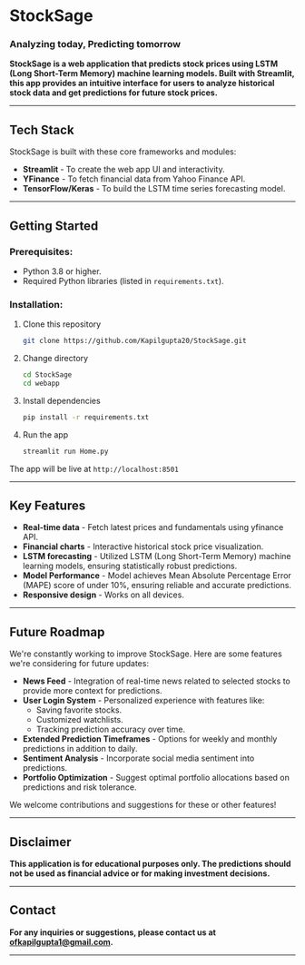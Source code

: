 # **StockSage**
### **Analyzing today, Predicting tomorrow**

**StockSage is a web application that predicts stock prices using LSTM (Long Short-Term Memory) machine learning models. Built with Streamlit, this app provides an intuitive interface for users to analyze historical stock data and get predictions for future stock prices.**

---

## **Tech Stack**

StockSage is built with these core frameworks and modules:

- **Streamlit** - To create the web app UI and interactivity.
- **YFinance** - To fetch financial data from Yahoo Finance API.
- **TensorFlow/Keras** - To build the LSTM time series forecasting model.

---

## **Getting Started**

### Prerequisites:
- Python 3.8 or higher.
- Required Python libraries (listed in `requirements.txt`).

### Installation:
1. Clone this repository

   ```bash
   git clone https://github.com/Kapilgupta20/StockSage.git

2. Change directory

    ```bash
   cd StockSage
   cd webapp

3. Install dependencies

    ```bash
    pip install -r requirements.txt

4. Run the app

    ```bash
    streamlit run Home.py

The app will be live at `http://localhost:8501`

---

## **Key Features**

- **Real-time data** - Fetch latest prices and fundamentals using yfinance API.
- **Financial charts** - Interactive historical stock price visualization.
- **LSTM forecasting** - Utilized LSTM (Long Short-Term Memory) machine learning models, ensuring statistically robust predictions.
- **Model Performance** - Model achieves Mean Absolute Percentage Error (MAPE) score of under 10%, ensuring reliable and accurate predictions.
- **Responsive design** - Works on all devices.

---

## **Future Roadmap**

We're constantly working to improve StockSage. Here are some features we're considering for future updates:

- **News Feed** - Integration of real-time news related to selected stocks to provide more context for predictions.
- **User Login System** - Personalized experience with features like:
    - Saving favorite stocks.
    - Customized watchlists.
    - Tracking prediction accuracy over time.
- **Extended Prediction Timeframes** - Options for weekly and monthly predictions in addition to daily.
- **Sentiment Analysis** - Incorporate social media sentiment into predictions.
- **Portfolio Optimization** - Suggest optimal portfolio allocations based on predictions and risk tolerance.

We welcome contributions and suggestions for these or other features!

---

## **Disclaimer**

 **This application is for educational purposes only. The predictions should not be used as financial advice or for making investment decisions.**

 ---

## **Contact**

**For any inquiries or suggestions, please contact us at ofkapilgupta1@gmail.com.**

---